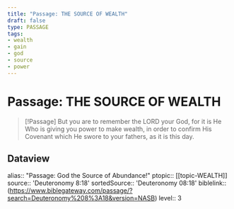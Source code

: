 ```yaml
---
title: "Passage: THE SOURCE OF WEALTH"
draft: false
type: PASSAGE
tags:
- wealth
- gain
- god
- source
- power
---
```


# Passage: THE SOURCE OF WEALTH
> [!Passage]
> But you are to remember the LORD your God, for it is He Who is giving you power to make wealth, in order to confirm His Covenant which He swore to your fathers, as it is this day.

## Dataview
alias:: "Passage: God the Source of Abundance!"
ptopic:: [[topic-WEALTH]]
source:: 'Deuteronomy 8:18'
sortedSource:: 'Deuteronomy 08:18'
biblelink:: (https://www.biblegateway.com/passage/?search=Deuteronomy%208%3A18&version=NASB)
level:: 3
